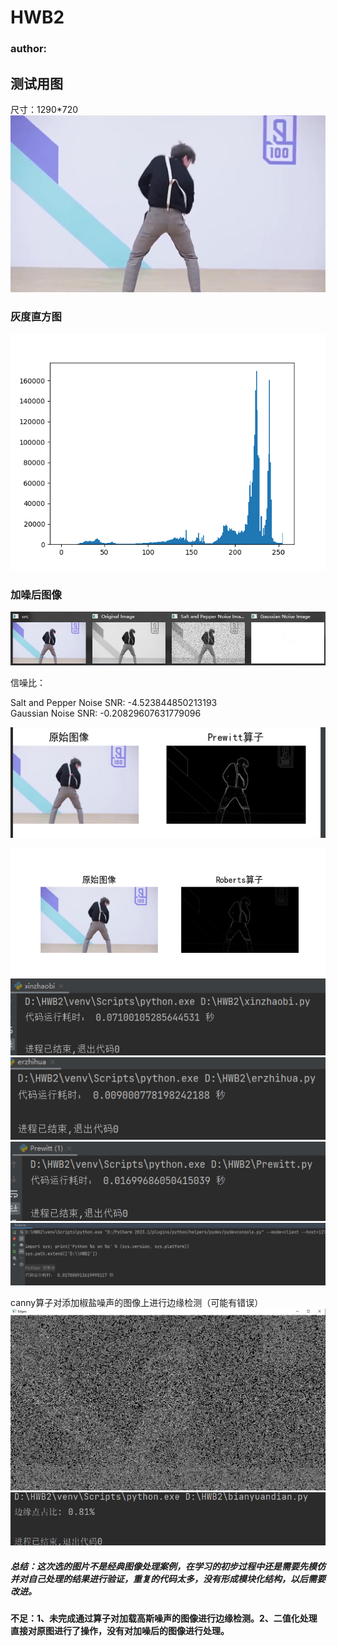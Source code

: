 # HWB2
### author: 
## 测试用图  
尺寸：1290*720
 ![image.jpg](image.jpg)


### 灰度直方图  
 ![img.png](img/img.png)

### 加噪后图像
![img_1.png](img/img_1.png) 

信噪比：

Salt and Pepper Noise SNR: -4.523844850213193   
Gaussian Noise SNR: -0.20829607631779096

![img_5.png](img/img_5.png)

![img_6.png](img/img_6.png)
![img_8.png](img/img_8.png)
![img_9.png](img/img_9.png)
![img_10.png](img/img_10.png)
![img_11.png](img/img_11.png)

canny算子对添加椒盐噪声的图像上进行边缘检测（可能有错误）
![img_7.png](img/img_7.png)
![img.png](img.png)
##### 总结：这次选的图片不是经典图像处理案例，在学习的初步过程中还是需要先模仿并对自己处理的结果进行验证，重复的代码太多，没有形成模块化结构，以后需要改进。
#### 不足：1、未完成通过算子对加载高斯噪声的图像进行边缘检测。2、二值化处理直接对原图进行了操作，没有对加噪后的图像进行处理。

